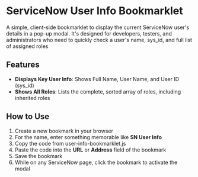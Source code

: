 # ServiceNow User Info Bookmarklet

A simple, client-side bookmarklet to display the current ServiceNow user's details in a pop-up modal. It's designed for developers, testers, and administrators who need to quickly check a user's name, sys_id, and full list of assigned roles

## Features

* **Displays Key User Info**: Shows Full Name, User Name, and User ID (sys_id)
* **Shows All Roles**: Lists the complete, sorted array of roles, including inherited roles


## How to Use

1.  Create a new bookmark in your browser
2.  For the name, enter something memorable like **SN User Info**
3.  Copy the code from user-info-bookmarklet.js
4.  Paste the code into the **URL** or **Address** field of the bookmark
5.  Save the bookmark
6.  While on any ServiceNow page, click the bookmark to activate the modal
